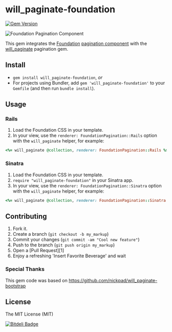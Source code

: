 # will_paginate-foundation

[![Gem Version](https://badge.fury.io/rb/will_paginate-foundation.png)](http://badge.fury.io/rb/will_paginate-foundation)

![Foundation Pagination Component](https://raw.github.com/acrogenesis/will_paginate-foundation/master/pagination.png)

This gem integrates the [Foundation](http://foundation.zurb.com) [pagination component](http://foundation.zurb.com/docs/components/pagination.html) with the [will_paginate](https://github.com/mislav/will_paginate) pagination gem.

## Install

  * `gem install will_paginate-foundation`, *or*
  * For projects using Bundler, add `gem 'will_paginate-foundation'` to your `Gemfile` (and then run `bundle install`).

## Usage

### Rails

  1. Load the Foundation CSS in your template.
  2. In your view, use the `renderer: FoundationPagination::Rails` option with the `will_paginate` helper, for example:

```ruby
<%= will_paginate @collection, renderer: FoundationPagination::Rails %>
```

### Sinatra

  1. Load the Foundation CSS in your template.
  2. `require "will_paginate-foundation"` in your Sinatra app.
  3. In your view, use the `renderer: FoundationPagination::Sinatra` option with the `will_paginate` helper, for example:

```ruby
<%= will_paginate @collection, renderer: FoundationPagination::Sinatra %>
```


Contributing
------------

1. Fork it.
2. Create a branch (`git checkout -b my_markup`)
3. Commit your changes (`git commit -am "Cool new feature"`)
4. Push to the branch (`git push origin my_markup`)
5. Open a [Pull Request][1]
6. Enjoy a refreshing 'Insert Favorite Beverage' and wait

### Special Thanks

This gem code was based on https://github.com/nickpad/will_paginate-bootstrap

License
------------
The MIT License (MIT)


[![Bitdeli Badge](https://d2weczhvl823v0.cloudfront.net/acrogenesis/will_paginate-foundation/trend.png)](https://bitdeli.com/free "Bitdeli Badge")

